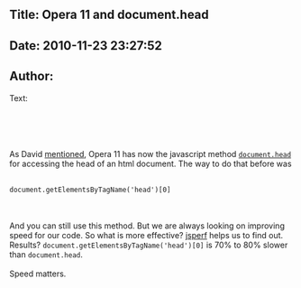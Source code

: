 Title: Opera 11 and document.head
----
Date: 2010-11-23 23:27:52
----
Author: 
----
Text:

<br/><br/><br/><br/>As David <a href="http://my.opera.com/ODIN/blog/first-browser-to-11-unless-chrome-gets-there-first" target="_blank">mentioned</a>, Opera 11 has now the javascript method <code><a href="http://www.w3.org/TR/html5/dom.html#dom-document-head" target="_blank">document.head</a></code> for accessing the head of an html document. The way to do that before was <br/><br/><pre><code>document.getElementsByTagName(&#39;head&#39;)[0]</code></pre><br/><br/>And you can still use this method. But we are always looking on improving speed for our code. So what is more effective? <a href="http://jsperf.com/document-head" target="_blank">jsperf</a> helps us to find out. Results? <code>document.getElementsByTagName(&#39;head&#39;)[0]</code> is 70% to 80% slower than <code>document.head</code>.<br/><br/>Speed matters.
